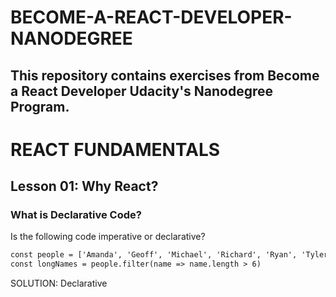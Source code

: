 # BECOME-A-REACT-DEVELOPER-NANODEGREE

## This repository contains exercises from Become a React Developer Udacity's Nanodegree Program. 

# REACT FUNDAMENTALS

## Lesson 01: Why React?

### What is Declarative Code?

Is the following code imperative or declarative?

```html
const people = ['Amanda', 'Geoff', 'Michael', 'Richard', 'Ryan', 'Tyler']
const longNames = people.filter(name => name.length > 6)
```

SOLUTION:
Declarative
